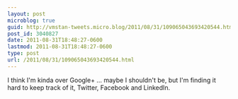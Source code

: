 ```yaml
---
layout: post
microblog: true
guid: http://vmstan-tweets.micro.blog/2011/08/31/109065043693420544.html
post_id: 3040827
date: 2011-08-31T18:48:27-0600
lastmod: 2011-08-31T18:48:27-0600
type: post
url: /2011/08/31/109065043693420544.html
---
```

I think I'm kinda over Google+ … maybe I shouldn't be, but I'm finding it hard to keep track of it, Twitter, Facebook and LinkedIn.
